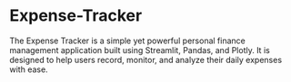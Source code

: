 # Expense-Tracker
The Expense Tracker is a simple yet powerful personal finance management application built using Streamlit, Pandas, and Plotly. It is designed to help users record, monitor, and analyze their daily expenses with ease. 
